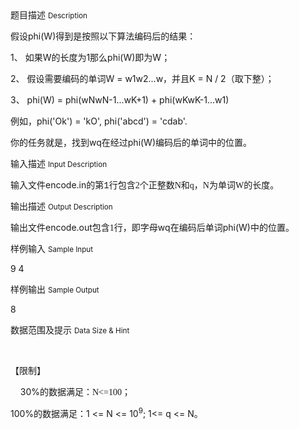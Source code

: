 <div class="panel panel-default">
<div class="area-title">
<span>
题目描述
<small>Description</small>
</span></div>
<div class="panel-body">

<p>假设phi(W)得到是按照以下算法编码后的结果：</p>
<p>1、 如果W的长度为1那么phi(W)即为W；</p>
<p>2、 假设需要编码的单词W = w1w2...w，并且K = N / 2<span style="">（</span>取下整）；</p>
<p>3、 phi(W) = phi(wNwN-1...wK+1) + phi(wKwK-1...w1)</p>
<p>例如，phi('Ok') = 'kO', phi('abcd') = 'cdab'.</p>
<p>你的任务就是，找到wq在经过phi(W)编码后的单词中的位置。</p>

</div>
</div>

<div class="panel panel-default">
<div class="area-title">
<span>
输入描述
<small>Input Description</small>
</span></div>
<div class="panel-body">
<p>输入文件encode.in的第<span style="font-family: 'Courier New';">1</span><span style="">行</span>包含<span style="font-family: 'Times New Roman';">2</span><span style="">个正整数</span><span style="font-family: 'Times New Roman';">N</span><span style="">和</span><span style="font-family: 'Times New Roman';">q</span><span style="">，</span><span style="font-family: 'Times New Roman';">N</span><span style="">为单词</span><span style="font-family: 'Times New Roman';">W</span><span style="">的长度。</span></p>

</div>
</div>
<div  class="panel panel-default">
<div class="area-title">
<span>
输出描述
<small>Output Description</small>
</span></div>
<div class="panel-body">

<p class="p0">输出文件encode.out包含<span style="font-family: 'Times New Roman';">1</span><span style="font-family: 宋体;">行，即字母</span>wq在编码后单词phi(W)中的位置。</p>

</div>
</div>


<div class="panel panel-default">
<div class="area-title">
<span>
样例输入
<small>Sample Input</small>
</span></div>
<div class="panel-body">
<p>9 4</p>

</div>
</div>

<div class="panel panel-default">
<div class="area-title">
<span>
样例输出
<small>Sample Output</small>
</span></div>
<div class="panel-body">
<p>8</p>

</div>
</div>

<div class="panel panel-default">
<div class="area-title">
<span>
数据范围及提示
<small>Data Size & Hint</small>
</span></div>
<div class="panel-body">
<p> </p>
<p>【限制】</p>
<p>    30%<span style="">的数据满足：</span><span style="font-family: 'Times New Roman';">N&lt;=100</span><span style="">；</span></p>
<p>100%<span style="">的数据满足：</span>1 &lt;= N &lt;= 10<sup>9</sup>; 1&lt;= q &lt;= N。</p>
</div>
</div>